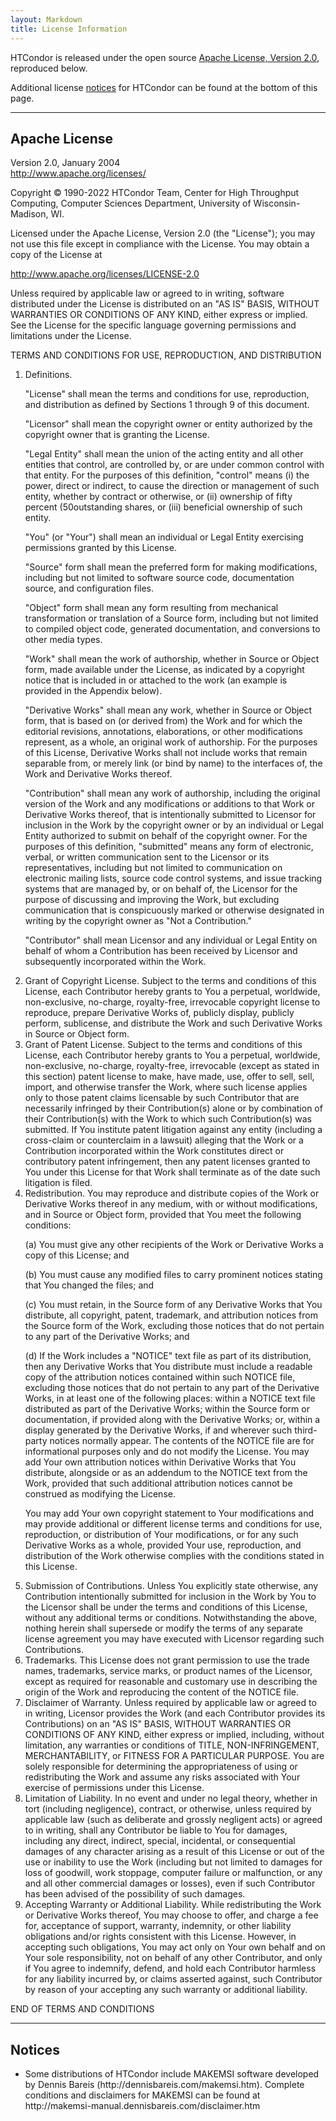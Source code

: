 ```yaml
---
layout: Markdown
title: License Information
---
```



<p>
HTCondor is released under the open source <a href="#apache">Apache License, Version 2.0</a>, reproduced below.
</p>

<p>
Additional license <a href="#notices">notices</a> for HTCondor can be found at the bottom of this page.
</p>

<hr>

<h2 id="apache">Apache License</h2>
Version 2.0, January 2004
<br/><a HREF="http://www.apache.org/licenses/">http://www.apache.org/licenses/</a>

<p>
Copyright &#169; 1990-2022 HTCondor Team, Center for High Throughput Computing, Computer Sciences Department, University of Wisconsin-Madison, WI.
</p>

<p>
Licensed under the Apache License, Version 2.0 (the "License");
you may not use this file except in compliance with the License.
You may obtain a copy of the License at
</p>

<p>
<a HREF="http://www.apache.org/licenses/LICENSE-2.0">http://www.apache.org/licenses/LICENSE-2.0</a>
</p>

<p>
Unless required by applicable law or agreed to in writing, software
distributed under the License is distributed on an "AS IS" BASIS,
WITHOUT WARRANTIES OR CONDITIONS OF ANY KIND, either express or implied.
See the License for the specific language governing permissions and
limitations under the License.
</p>

<p>
TERMS AND CONDITIONS FOR USE, REPRODUCTION, AND DISTRIBUTION
</p>

<p>

<ol>
<li>Definitions.

<p>
"License" shall mean the terms and conditions for use, reproduction,
and distribution as defined by Sections 1 through 9 of this document.
</p>

<p>
"Licensor" shall mean the copyright owner or entity authorized by
the copyright owner that is granting the License.
</p>

<p>
"Legal Entity" shall mean the union of the acting entity and all
other entities that control, are controlled by, or are under common
control with that entity. For the purposes of this definition,
"control" means (i) the power, direct or indirect, to cause the
direction or management of such entity, whether by contract or
otherwise, or (ii) ownership of fifty percent (50outstanding shares, or (iii) beneficial ownership of such entity.
</p>

<p>
"You" (or "Your") shall mean an individual or Legal Entity
exercising permissions granted by this License.
</p>

<p>
"Source" form shall mean the preferred form for making modifications,
including but not limited to software source code, documentation
source, and configuration files.
</p>

<p>
"Object" form shall mean any form resulting from mechanical
transformation or translation of a Source form, including but
not limited to compiled object code, generated documentation,
and conversions to other media types.
</p>

<p>
"Work" shall mean the work of authorship, whether in Source or
Object form, made available under the License, as indicated by a
copyright notice that is included in or attached to the work
(an example is provided in the Appendix below).
</p>

<p>
"Derivative Works" shall mean any work, whether in Source or Object
form, that is based on (or derived from) the Work and for which the
editorial revisions, annotations, elaborations, or other modifications
represent, as a whole, an original work of authorship. For the purposes
of this License, Derivative Works shall not include works that remain
separable from, or merely link (or bind by name) to the interfaces of,
the Work and Derivative Works thereof.
</p>

<p>
"Contribution" shall mean any work of authorship, including
the original version of the Work and any modifications or additions
to that Work or Derivative Works thereof, that is intentionally
submitted to Licensor for inclusion in the Work by the copyright owner
or by an individual or Legal Entity authorized to submit on behalf of
the copyright owner. For the purposes of this definition, "submitted"
means any form of electronic, verbal, or written communication sent
to the Licensor or its representatives, including but not limited to
communication on electronic mailing lists, source code control systems,
and issue tracking systems that are managed by, or on behalf of, the
Licensor for the purpose of discussing and improving the Work, but
excluding communication that is conspicuously marked or otherwise
designated in writing by the copyright owner as "Not a Contribution."
</p>

<p>
"Contributor" shall mean Licensor and any individual or Legal Entity
on behalf of whom a Contribution has been received by Licensor and
subsequently incorporated within the Work.
</p>

</li>

<li>Grant of Copyright License.
Subject to the terms and conditions of
this License, each Contributor hereby grants to You a perpetual,
worldwide, non-exclusive, no-charge, royalty-free, irrevocable
copyright license to reproduce, prepare Derivative Works of,
publicly display, publicly perform, sublicense, and distribute the
Work and such Derivative Works in Source or Object form.
</li>

<li>Grant of Patent License. 
Subject to the terms and conditions of
this License, each Contributor hereby grants to You a perpetual,
worldwide, non-exclusive, no-charge, royalty-free, irrevocable
(except as stated in this section) patent license to make, have made,
use, offer to sell, sell, import, and otherwise transfer the Work,
where such license applies only to those patent claims licensable
by such Contributor that are necessarily infringed by their
Contribution(s) alone or by combination of their Contribution(s)
with the Work to which such Contribution(s) was submitted. If You
institute patent litigation against any entity (including a
cross-claim or counterclaim in a lawsuit) alleging that the Work
or a Contribution incorporated within the Work constitutes direct
or contributory patent infringement, then any patent licenses
granted to You under this License for that Work shall terminate
as of the date such litigation is filed.
</li>

<li>Redistribution.
You may reproduce and distribute copies of the
Work or Derivative Works thereof in any medium, with or without
modifications, and in Source or Object form, provided that You
meet the following conditions:

<p>
(a) You must give any other recipients of the Work or
Derivative Works a copy of this License; and
</p>

<p>
(b) You must cause any modified files to carry prominent notices
stating that You changed the files; and
</p>

<p>
(c) You must retain, in the Source form of any Derivative Works
that You distribute, all copyright, patent, trademark, and
attribution notices from the Source form of the Work,
excluding those notices that do not pertain to any part of
the Derivative Works; and
</p>

<p>
(d) If the Work includes a "NOTICE" text file as part of its
distribution, then any Derivative Works that You distribute must
include a readable copy of the attribution notices contained
within such NOTICE file, excluding those notices that do not
pertain to any part of the Derivative Works, in at least one
of the following places: within a NOTICE text file distributed
as part of the Derivative Works; within the Source form or
documentation, if provided along with the Derivative Works; or,
within a display generated by the Derivative Works, if and
wherever such third-party notices normally appear. The contents
of the NOTICE file are for informational purposes only and
do not modify the License. You may add Your own attribution
notices within Derivative Works that You distribute, alongside
or as an addendum to the NOTICE text from the Work, provided
that such additional attribution notices cannot be construed
as modifying the License.
</p>

<p>
You may add Your own copyright statement to Your modifications and
may provide additional or different license terms and conditions
for use, reproduction, or distribution of Your modifications, or
for any such Derivative Works as a whole, provided Your use,
reproduction, and distribution of the Work otherwise complies with
the conditions stated in this License.
</p>

</li>

<li>Submission of Contributions.
Unless You explicitly state otherwise,
any Contribution intentionally submitted for inclusion in the Work
by You to the Licensor shall be under the terms and conditions of
this License, without any additional terms or conditions.
Notwithstanding the above, nothing herein shall supersede or modify
the terms of any separate license agreement you may have executed
with Licensor regarding such Contributions.
</li>

<li>Trademarks.
This License does not grant permission to use the trade
names, trademarks, service marks, or product names of the Licensor,
except as required for reasonable and customary use in describing the
origin of the Work and reproducing the content of the NOTICE file.
</li>

<li>Disclaimer of Warranty.
Unless required by applicable law or
agreed to in writing, Licensor provides the Work (and each
Contributor provides its Contributions) on an "AS IS" BASIS,
WITHOUT WARRANTIES OR CONDITIONS OF ANY KIND, either express or
implied, including, without limitation, any warranties or conditions
of TITLE, NON-INFRINGEMENT, MERCHANTABILITY, or FITNESS FOR A
PARTICULAR PURPOSE. You are solely responsible for determining the
appropriateness of using or redistributing the Work and assume any
risks associated with Your exercise of permissions under this License.
</li>

<li>Limitation of Liability.
In no event and under no legal theory,
whether in tort (including negligence), contract, or otherwise,
unless required by applicable law (such as deliberate and grossly
negligent acts) or agreed to in writing, shall any Contributor be
liable to You for damages, including any direct, indirect, special,
incidental, or consequential damages of any character arising as a
result of this License or out of the use or inability to use the
Work (including but not limited to damages for loss of goodwill,
work stoppage, computer failure or malfunction, or any and all
other commercial damages or losses), even if such Contributor
has been advised of the possibility of such damages.
</li>

<li>Accepting Warranty or Additional Liability. 
While redistributing
the Work or Derivative Works thereof, You may choose to offer,
and charge a fee for, acceptance of support, warranty, indemnity,
or other liability obligations and/or rights consistent with this
License. However, in accepting such obligations, You may act only
on Your own behalf and on Your sole responsibility, not on behalf
of any other Contributor, and only if You agree to indemnify,
defend, and hold each Contributor harmless for any liability
incurred by, or claims asserted against, such Contributor by reason
of your accepting any such warranty or additional liability.
</li>

</ol>

<p>
END OF TERMS AND CONDITIONS
</p>

<hr>


<h2 ID="notices">Notices</h2>

<ul>
<li>
Some distributions of HTCondor include MAKEMSI software developed by 
Dennis Bareis (http://dennisbareis.com/makemsi.htm).  Complete 
conditions and disclaimers for MAKEMSI can be found at 
http://makemsi-manual.dennisbareis.com/disclaimer.htm
</li>

</ul>
